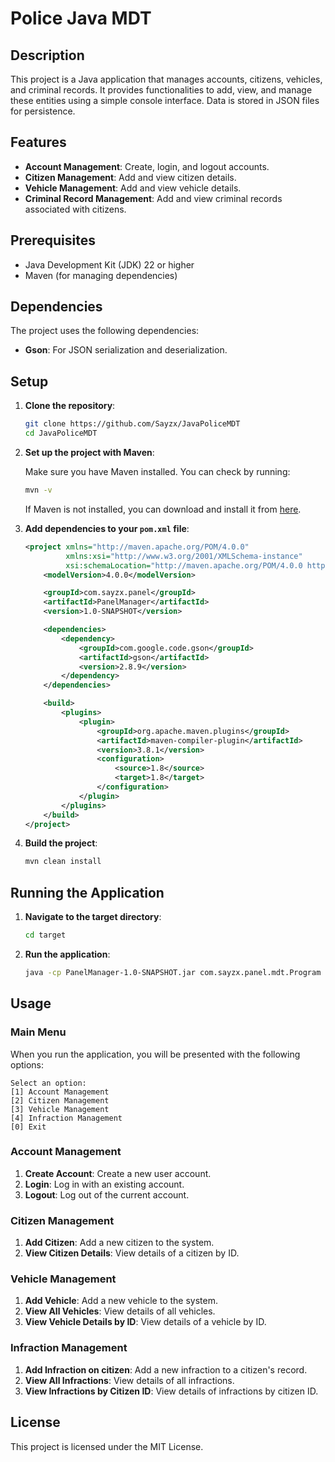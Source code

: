 
# Police Java MDT

## Description

This project is a Java application that manages accounts, citizens, vehicles, and criminal records. It provides functionalities to add, view, and manage these entities using a simple console interface. Data is stored in JSON files for persistence.

## Features

- **Account Management**: Create, login, and logout accounts.
- **Citizen Management**: Add and view citizen details.
- **Vehicle Management**: Add and view vehicle details.
- **Criminal Record Management**: Add and view criminal records associated with citizens.

## Prerequisites

- Java Development Kit (JDK) 22 or higher
- Maven (for managing dependencies)

## Dependencies

The project uses the following dependencies:

- **Gson**: For JSON serialization and deserialization.

## Setup

1. **Clone the repository**:

   ```sh
   git clone https://github.com/Sayzx/JavaPoliceMDT
   cd JavaPoliceMDT
   ```

2. **Set up the project with Maven**:

   Make sure you have Maven installed. You can check by running:

   ```sh
   mvn -v
   ```

   If Maven is not installed, you can download and install it from [here](https://maven.apache.org/install.html).

3. **Add dependencies to your `pom.xml` file**:

   ```xml
   <project xmlns="http://maven.apache.org/POM/4.0.0"
            xmlns:xsi="http://www.w3.org/2001/XMLSchema-instance"
            xsi:schemaLocation="http://maven.apache.org/POM/4.0.0 http://maven.apache.org/xsd/maven-4.0.0.xsd">
       <modelVersion>4.0.0</modelVersion>

       <groupId>com.sayzx.panel</groupId>
       <artifactId>PanelManager</artifactId>
       <version>1.0-SNAPSHOT</version>

       <dependencies>
           <dependency>
               <groupId>com.google.code.gson</groupId>
               <artifactId>gson</artifactId>
               <version>2.8.9</version>
           </dependency>
       </dependencies>

       <build>
           <plugins>
               <plugin>
                   <groupId>org.apache.maven.plugins</groupId>
                   <artifactId>maven-compiler-plugin</artifactId>
                   <version>3.8.1</version>
                   <configuration>
                       <source>1.8</source>
                       <target>1.8</target>
                   </configuration>
               </plugin>
           </plugins>
       </build>
   </project>
   ```

4. **Build the project**:

   ```sh
   mvn clean install
   ```

## Running the Application

1. **Navigate to the target directory**:

   ```sh
   cd target
   ```

2. **Run the application**:

   ```sh
   java -cp PanelManager-1.0-SNAPSHOT.jar com.sayzx.panel.mdt.Program
   ```

## Usage

### Main Menu

When you run the application, you will be presented with the following options:

```
Select an option:
[1] Account Management
[2] Citizen Management
[3] Vehicle Management
[4] Infraction Management
[0] Exit
```

### Account Management

1. **Create Account**: Create a new user account.
2. **Login**: Log in with an existing account.
3. **Logout**: Log out of the current account.

### Citizen Management

1. **Add Citizen**: Add a new citizen to the system.
2. **View Citizen Details**: View details of a citizen by ID.

### Vehicle Management

1. **Add Vehicle**: Add a new vehicle to the system.
2. **View All Vehicles**: View details of all vehicles.
3. **View Vehicle Details by ID**: View details of a vehicle by ID.

### Infraction Management

1. **Add Infraction on citizen**: Add a new infraction to a citizen's record.
2. **View All Infractions**: View details of all infractions.
3. **View Infractions by Citizen ID**: View details of infractions by citizen ID.

## License

This project is licensed under the MIT License.
